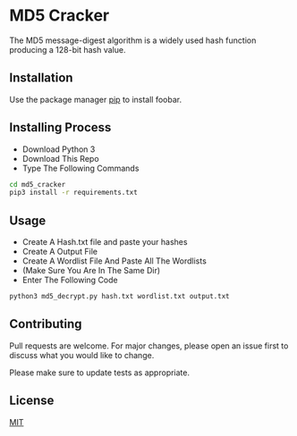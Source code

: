 # MD5 Cracker

The MD5 message-digest algorithm is a widely used hash function producing a 128-bit hash value. 

## Installation

Use the package manager [pip](https://pip.pypa.io/en/stable/) to install foobar.

## Installing Process

* Download Python 3
* Download This Repo
* Type The Following Commands

```bash
cd md5_cracker
pip3 install -r requirements.txt 
```

## Usage

* Create A Hash.txt file and paste your hashes
* Create A Output File 
* Create A Wordlist File And Paste All The Wordlists
* (Make Sure You Are In The Same Dir)
* Enter The Following Code

```bash
python3 md5_decrypt.py hash.txt wordlist.txt output.txt
```

## Contributing
Pull requests are welcome. For major changes, please open an issue first to discuss what you would like to change.

Please make sure to update tests as appropriate.

## License
[MIT](https://choosealicense.com/licenses/mit/)
